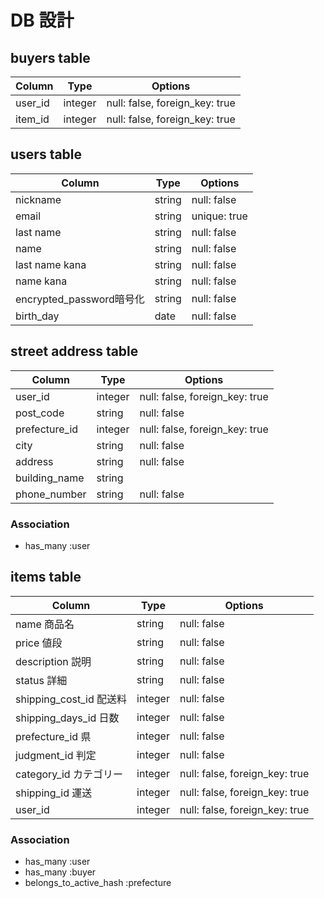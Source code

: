 # DB 設計
## buyers table
| Column                  | Type                | Options                 |
|-------------------------|---------------------|-------------------------|
| user_id                 | integer             | null: false, foreign_key: true      |
| item_id                 | integer             | null: false, foreign_key: true      |

## users table
| Column                  | Type                | Options                 |
|-------------------------|---------------------|-------------------------|
| nickname                | string              | null: false             |
| email                   | string              | unique: true            |
| last name               | string              | null: false            |
| name                    | string              | null: false            |
| last name kana          | string              | null: false            |
| name kana               | string              | null: false            |
| encrypted_password暗号化 | string              | null: false             |
| birth_day               | date                | null: false             |

## street address table

| Column                         | Type       | Options           |
|--------------------------------|------------|-------------------|
| user_id          | integer     | null: false, foreign_key: true      |
| post_code        | string      | null: false                         |
| prefecture_id    | integer     | null: false, foreign_key: true      |
| city             | string      | null: false                         |
| address          | string      | null: false                         | 
| building_name    | string      |                                     |
| phone_number     | string      | null: false                         |

### Association
* has_many :user

## items table

| Column                   | Type                | Options                 |
|------------------------  |---------------------|-------------------------|
| name             商品名   | string              | null: false                    |
| price            値段     | string              | null: false                    |
| description      説明     | string              | null: false                    |
| status           詳細     | string              | null: false                    |
| shipping_cost_id 配送料   | integer             | null: false                    |
| shipping_days_id 日数     | integer             | null: false                    |
| prefecture_id    県       | integer             | null: false                    |
| judgment_id      判定     | integer             | null: false                    |
| category_id      カテゴリー| integer             |null: false, foreign_key: true  |
| shipping_id      運送     | integer             |null: false, foreign_key: true  |
| user_id                   | integer             |null: false, foreign_key: true  |

### Association
* has_many :user
* has_many :buyer
* belongs_to_active_hash :prefecture